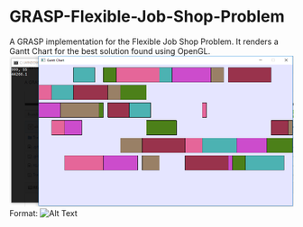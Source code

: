 # GRASP-Flexible-Job-Shop-Problem
A GRASP implementation for the Flexible Job Shop Problem. It renders a Gantt Chart for the best solution found using OpenGL.
![GanttChartExemple](GanttChartExemple.png)
Format: ![Alt Text](url)
